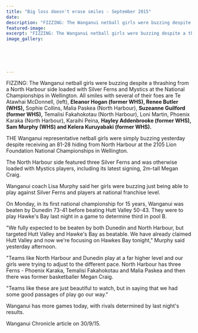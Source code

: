 ```yaml
---
title: "Big loss doesn't erase smiles - September 2015"
date: 
description: "FIZZING: The Wanganui netball girls were buzzing despite a thrashing from a North Harbour side loaded with Silver Ferns and Mystics at the National Championships in Wellington."
featured-image: 
excerpt: "FIZZING: The Wanganui netball girls were buzzing despite a thrashing from a North Harbour side loaded with Silver Ferns and Mystics at the National Championships in Wellington. All smiles with several of their foes are Te Atawhai McDonnell, (left), Eleanor Hogan, Renee Butler, Sophie Collins, Malia Paskea (North Harbour), Suzeanne Guilford, Temalisi Fakahokotau (North Harbour), Loni Martin, Phoenix Karaka (North Harbour), Karaihi Peina, Hayley Addenbrooke, Sam Murphy and Kelera Kuruyabaki, from Wanganui Chronicle article on 30/9/15..."
image_gallery:
	
	
	
	
	
---
```


<p><span>FIZZING: The Wanganui netball girls were buzzing despite a thrashing from a North Harbour side loaded with Silver Ferns and Mystics at the National Championships in Wellington. All smiles with several of their foes are Te Atawhai McDonnell, (left), <strong>Eleanor Hogan (former WHS), Renee Butler (WHS),</strong> Sophie Collins, Malia Paskea (North Harbour), <strong>Suzeanne Guilford (former WHS),</strong>&nbsp;Temalisi Fakahokotau (North Harbour), Loni Martin, Phoenix Karaka (North Harbour), Karaihi Peina, <strong>Hayley Addenbrooke (former WHS), Sam Murphy (WHS)&nbsp;and Kelera Kuruyabaki (former WHS).</strong></span></p>
<p>THE Wanganui representative netball girls were simply buzzing yesterday despite receiving an 81-28 hiding from North Harbour at the 2105 Lion Foundation National Championships in Wellington.</p>
<p>The North Harbour side featured three Silver Ferns and was otherwise loaded with Mystics players, including its latest signing, 2m-tall Megan Craig.</p>
<p>Wanganui coach Lisa Murphy said her girls were buzzing just being able to play against Silver Ferns and players at national franchise level.</p>
<p>On Monday, in its first national championship for 15 years, Wanganui was beaten by Dunedin 73-41 before beating Hutt Valley 50-43. They were to play Hawke's Bay last night in a game to determine third in pool B.</p>
<p>"We fully expected to be beaten by both Dunedin and North Harbour, but targeted Hutt Valley and Hawke's Bay as beatable. We have already claimed Hutt Valley and now we're focusing on Hawkes Bay tonight," Murphy said yesterday afternoon.</p>
<p>"Teams like North Harbour and Dunedin play at a far higher level and our girls were trying to adjust to the different pace. North Harbour has three Ferns - Phoenix Karaka, Temalisi Fakahokotau and Malia Paskea and then there was former basketballer Megan Craig.</p>
<p>"Teams like these are just beautiful to watch, but in saying that we had some good passages of play go our way."</p>
<p>Wanganui has more games today, with rivals determined by last night's results.</p>
<p>Wanganui Chronicle article on 30/9/15.</p>

